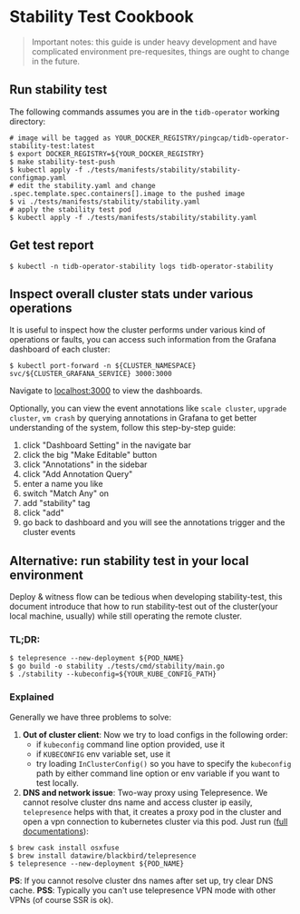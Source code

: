# Stability Test Cookbook

> Important notes: this guide is under heavy development and have complicated environment pre-requesites, things are ought to change in the future.

## Run stability test

The following commands assumes you are in the `tidb-operator` working directory:
```shell
# image will be tagged as YOUR_DOCKER_REGISTRY/pingcap/tidb-operator-stability-test:latest
$ export DOCKER_REGISTRY=${YOUR_DOCKER_REGISTRY} 
$ make stability-test-push
$ kubectl apply -f ./tests/manifests/stability/stability-configmap.yaml
# edit the stability.yaml and change .spec.template.spec.containers[].image to the pushed image
$ vi ./tests/manifests/stability/stability.yaml
# apply the stability test pod
$ kubectl apply -f ./tests/manifests/stability/stability.yaml
```

## Get test report

```shell
$ kubectl -n tidb-operator-stability logs tidb-operator-stability
```

## Inspect overall cluster stats under various operations

It is useful to inspect how the cluster performs under various kind of operations or faults, you can access such information from the Grafana dashboard of each cluster:

```shell
$ kubectl port-forward -n ${CLUSTER_NAMESPACE} svc/${CLUSTER_GRAFANA_SERVICE} 3000:3000
```

Navigate to [localhost:3000](http://localhost:3000) to view the dashboards.
 
Optionally, you can view the event annotations like `scale cluster`, `upgrade cluster`, `vm crash` by querying annotations in Grafana to get better understanding of the system, follow this step-by-step guide:

1. click "Dashboard Setting" in the navigate bar
2. click the big "Make Editable" button
3. click "Annotations" in the sidebar
4. click "Add Annotation Query"
5. enter a name you like
6. switch "Match Any" on
7. add "stability" tag
8. click "add"
9. go back to dashboard and you will see the annotations trigger and the cluster events


## Alternative: run stability test in your local environment

Deploy & witness flow can be tedious when developing stability-test, this document introduce that how to run stability-test out of the cluster(your local machine, usually) while still operating the remote cluster.

### TL;DR: 
```shell
$ telepresence --new-deployment ${POD_NAME}
$ go build -o stability ./tests/cmd/stability/main.go
$ ./stability --kubeconfig=${YOUR_KUBE_CONFIG_PATH}
```

### Explained

Generally we have three problems to solve: 

1. **Out of cluster client**: Now we try to load configs in the following order:
    * if `kubeconfig` command line option provided, use it
    * if `KUBECONFIG` env variable set, use it
    * try loading `InClusterConfig()`
so you have to specify the `kubeconfig` path by either command line option or  env variable if you want to test locally.
2. **DNS and network issue**: Two-way proxy using Telepresence. We cannot resolve cluster dns name and access cluster ip easily, `telepresence` helps with that, it creates a proxy pod in the cluster and open a vpn connection to kubernetes cluster via this pod. Just run ([full documentations](https://www.telepresence.io/reference/install)):
```shell
$ brew cask install osxfuse
$ brew install datawire/blackbird/telepresence
$ telepresence --new-deployment ${POD_NAME}
``` 
**PS**: If you cannot resolve cluster dns names after set up, try clear DNS cache.
**PSS**: Typically you can't use telepresence VPN mode with other VPNs (of course SSR is ok).
